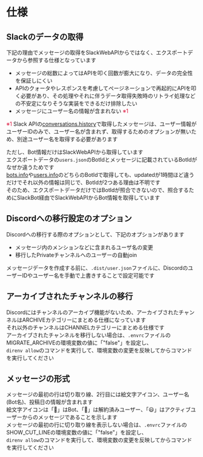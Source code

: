 # 仕様

## Slackのデータの取得

下記の理由でメッセージの取得をSlackWebAPIからではなく、エクスポートデータから参照する仕様となっています  

- メッセージの総数によってはAPIを叩く回数が膨大になり、データの完全性を保証しにくい
- APIのクォータやレスポンスを考慮してページネーションで再起的にAPIを叩く必要があり、その処理やそれに伴うデータ取得失敗時のリトライ処理などの不安定になりそうな実装をできるだけ排除したい
- メッセージにユーザー名の情報が含まれない <span style="color:crimson;">※1</span>

<span style="color:crimson;">※1</span> Slack APIの[conversations.history](https://api.slack.com/methods/conversations.history)で取得したメッセージは、ユーザー情報がユーザーIDのみで、ユーザー名が含まれず、取得するためのオプションが無いため、別途ユーザー名を取得する必要があります  

ただし、Bot情報だけはSlackWebAPIから取得しています  
エクスポートデータの`users.json`のBotIdとメッセージに記載されているBotIdがなぜか違うためです  
[bots.info](https://api.slack.com/methods/bots.info)や[users.info](https://api.slack.com/methods/users.info)のどちらのBotIdで取得しても、updatedが1時間ほど違うだけでそれ以外の情報は同じで、BotIdが2つある理由は不明です  
そのため、エクスポートデータだけではBotIdが照合できないので、照合するためにSlackBot経由でSlackWebAPIからBot情報を取得しています  

## Discordへの移行設定のオプション

Discordへの移行する際のオプションとして、下記のオプションがあります  

- メッセージ内のメンションなどに含まれるユーザ名の変更
- 移行したPrivateチャンネルへのユーザーの自動join

メッセージデータを作成する前に、`.dist/user.json`ファイルに、DiscordのユーザーIDやユーザー名を手動で上書きすることで設定可能です  

## アーカイブされたチャンネルの移行

Discordにはチャンネルのアーカイブ機能がないため、アーカイブされたチャンネルはARCHIVEカテゴリーにまとめる仕様になっています  
それ以外のチャンネルはCHANNELカテゴリーにまとめる仕様です  
アーカイブされたチャンネルを移行しない場合は、`.envrc`ファイルのMIGRATE_ARCHIVEの環境変数の値に「"false"」を設定し、  
`direnv allow`のコマンドを実行して、環境変数の変更を反映してからコマンドを実行してください  

## メッセージの形式

メッセージの最初の行は切り取り線、2行目には絵文字アイコン、ユーザー名(Bot名)、投稿日の情報が含まれます  
絵文字アイコンは「🤖」はBot、「🥶」は解約済みユーザー、「😃」はアクティブユーザーからのメッセージであることを示します  
メッセージの最初の行に切り取り線を表示しない場合は、`.envrc`ファイルのSHOW_CUT_LINEの環境変数の値に「"false"」を設定し、  
`direnv allow`のコマンドを実行して、環境変数の変更を反映してからコマンドを実行してください  
